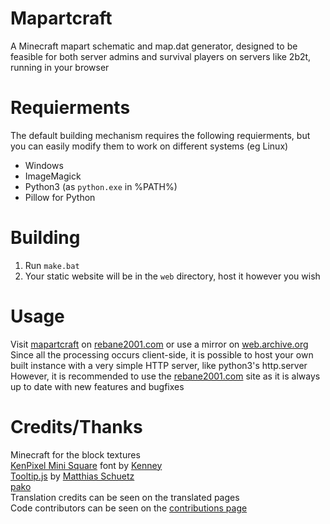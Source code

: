 # Mapartcraft
A Minecraft mapart schematic and map.dat generator, designed to be feasible for both server admins and survival players on servers like 2b2t, running in your browser  
  
# Requierments
The default building mechanism requires the following requierments, but you can easily modify them to work on different systems (eg Linux)  
- Windows
- ImageMagick
- Python3 (as `python.exe` in %PATH%)
- Pillow for Python

# Building
1. Run `make.bat`  
2. Your static website will be in the `web` directory, host it however you wish

# Usage
Visit [mapartcraft](https://rebane2001.com/mapartcraft) on [rebane2001.com](https://rebane2001.com) or use a mirror on [web.archive.org](https://web.archive.org/web/*/https://rebane2001.com/mapartcraft)  
Since all the processing occurs client-side, it is possible to host your own built instance with a very simple HTTP server, like python3's http.server  
However, it is recommended to use the [rebane2001.com](https://rebane2001.com/mapartcraft) site as it is always up to date with new features and bugfixes

# Credits/Thanks
Minecraft for the block textures  
[KenPixel Mini Square](https://opengameart.org/content/kenney-fonts) font by [Kenney](https://www.kenney.nl/)  
[Tooltip.js](https://github.com/matthias-schuetz/Tooltip) by [Matthias Schuetz](http://matthiasschuetz.com)  
[pako](https://github.com/matthias-schuetz/Tooltip)  
Translation credits can be seen on the translated pages  
Code contributors can be seen on the [contributions page](https://github.com/rebane2001/mapartcraft/graphs/contributors)